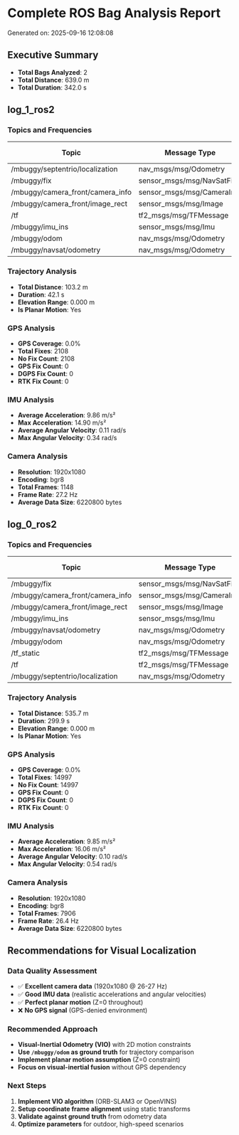 # Complete ROS Bag Analysis Report

Generated on: 2025-09-16 12:08:08

## Executive Summary

- **Total Bags Analyzed**: 2
- **Total Distance**: 639.0 m
- **Total Duration**: 342.0 s

## log_1_ros2

### Topics and Frequencies
| Topic | Message Type | Count | Frequency (Hz) |
|-------|-------------|-------|----------------|
| /mbuggy/septentrio/localization | nav_msgs/msg/Odometry | 2108 | 50.02 |
| /mbuggy/fix | sensor_msgs/msg/NavSatFix | 2108 | 50.02 |
| /mbuggy/camera_front/camera_info | sensor_msgs/msg/CameraInfo | 1148 | 27.24 |
| /mbuggy/camera_front/image_rect | sensor_msgs/msg/Image | 1148 | 27.24 |
| /tf | tf2_msgs/msg/TFMessage | 5902 | 140.02 |
| /mbuggy/imu_ins | sensor_msgs/msg/Imu | 2108 | 50.02 |
| /mbuggy/odom | nav_msgs/msg/Odometry | 1686 | 40.03 |
| /mbuggy/navsat/odometry | nav_msgs/msg/Odometry | 843 | 20.02 |

### Trajectory Analysis
- **Total Distance**: 103.2 m
- **Duration**: 42.1 s
- **Elevation Range**: 0.000 m
- **Is Planar Motion**: Yes

### GPS Analysis
- **GPS Coverage**: 0.0%
- **Total Fixes**: 2108
- **No Fix Count**: 2108
- **GPS Fix Count**: 0
- **DGPS Fix Count**: 0
- **RTK Fix Count**: 0

### IMU Analysis
- **Average Acceleration**: 9.86 m/s²
- **Max Acceleration**: 14.90 m/s²
- **Average Angular Velocity**: 0.11 rad/s
- **Max Angular Velocity**: 0.34 rad/s

### Camera Analysis
- **Resolution**: 1920x1080
- **Encoding**: bgr8
- **Total Frames**: 1148
- **Frame Rate**: 27.2 Hz
- **Average Data Size**: 6220800 bytes

## log_0_ros2

### Topics and Frequencies
| Topic | Message Type | Count | Frequency (Hz) |
|-------|-------------|-------|----------------|
| /mbuggy/fix | sensor_msgs/msg/NavSatFix | 14997 | 50.00 |
| /mbuggy/camera_front/camera_info | sensor_msgs/msg/CameraInfo | 7906 | 26.36 |
| /mbuggy/camera_front/image_rect | sensor_msgs/msg/Image | 7906 | 26.36 |
| /mbuggy/imu_ins | sensor_msgs/msg/Imu | 14997 | 50.00 |
| /mbuggy/navsat/odometry | nav_msgs/msg/Odometry | 5999 | 20.00 |
| /mbuggy/odom | nav_msgs/msg/Odometry | 11995 | 40.00 |
| /tf_static | tf2_msgs/msg/TFMessage | 24 | 446.51 |
| /tf | tf2_msgs/msg/TFMessage | 41972 | 140.00 |
| /mbuggy/septentrio/localization | nav_msgs/msg/Odometry | 14990 | 50.00 |

### Trajectory Analysis
- **Total Distance**: 535.7 m
- **Duration**: 299.9 s
- **Elevation Range**: 0.000 m
- **Is Planar Motion**: Yes

### GPS Analysis
- **GPS Coverage**: 0.0%
- **Total Fixes**: 14997
- **No Fix Count**: 14997
- **GPS Fix Count**: 0
- **DGPS Fix Count**: 0
- **RTK Fix Count**: 0

### IMU Analysis
- **Average Acceleration**: 9.85 m/s²
- **Max Acceleration**: 16.06 m/s²
- **Average Angular Velocity**: 0.10 rad/s
- **Max Angular Velocity**: 0.54 rad/s

### Camera Analysis
- **Resolution**: 1920x1080
- **Encoding**: bgr8
- **Total Frames**: 7906
- **Frame Rate**: 26.4 Hz
- **Average Data Size**: 6220800 bytes

## Recommendations for Visual Localization

### Data Quality Assessment
- ✅ **Excellent camera data** (1920x1080 @ 26-27 Hz)
- ✅ **Good IMU data** (realistic accelerations and angular velocities)
- ✅ **Perfect planar motion** (Z=0 throughout)
- ❌ **No GPS signal** (GPS-denied environment)

### Recommended Approach
- **Visual-Inertial Odometry (VIO)** with 2D motion constraints
- **Use `/mbuggy/odom` as ground truth** for trajectory comparison
- **Implement planar motion assumption** (Z=0 constraint)
- **Focus on visual-inertial fusion** without GPS dependency

### Next Steps
1. **Implement VIO algorithm** (ORB-SLAM3 or OpenVINS)
2. **Setup coordinate frame alignment** using static transforms
3. **Validate against ground truth** from odometry data
4. **Optimize parameters** for outdoor, high-speed scenarios

